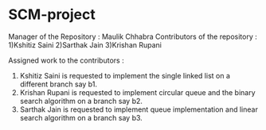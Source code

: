 # SCM-project
Manager of the Repository : Maulik Chhabra
Contributors of the repository : 1)Kshitiz Saini
                                 2)Sarthak Jain
                                 3)Krishan Rupani

Assigned work to the contributors : 
 1) Kshitiz Saini is requested to implement the single linked list on a different branch say b1.
 2) Krishan Rupani is requested to implement circular queue and the binary search algorithm on a branch say b2.
 3) Sarthak Jain is requested to implement queue implementation and linear search algorithm on a branch say b3.
